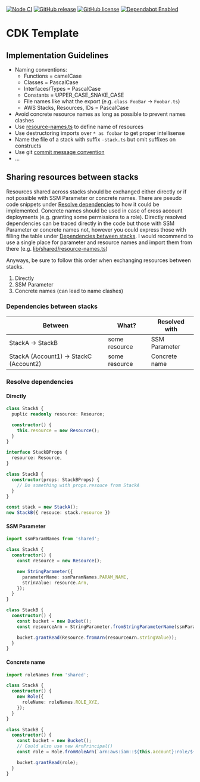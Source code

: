 [![Node CI](https://github.com/bmacher/cdk-template/workflows/CI/badge.svg)](https://github.com/bmacher/cdk-template/actions?query=workflow%3A%22CI%22)
[![GitHub release](https://img.shields.io/github/release/bmacher/cdk-template.svg)](https://GitHub.com/bmacher/cdk-template/releases/)
[![GitHub license](https://img.shields.io/github/license/bmacher/cdk-template.svg)](https://github.com/bmacher/cdk-template/blob/master/LICENSE)
[![Dependabot Enabled](https://api.dependabot.com/badges/status?host=github&repo=bmacher/cdk-template)](https://github.com/bmacher/cdk-template/network/updates)

# CDK Template

## Implementation Guidelines

  - Naming conventions:
    - Functions = camelCase
    - Classes = PascalCase
    - Interfaces/Types = PascalCase
    - Constants = UPPER_CASE_SNAKE_CASE
    - File names like what the export (e.g. `class FooBar` &rarr; `Foobar.ts`)
    - AWS Stacks, Resources, IDs = PascalCase
  - Avoid concrete resource names as long as possible to prevent names clashes
  - Use [resource-names.ts](lib/shared/resource-names.ts) to define name of resources
  - Use destructoring imports over `* as foobar` to get proper intellisense
  - Name the file of a stack with suffix `-stack.ts` but omit suffixes on constructs
  - Use git [commit message convention](https://github.com/digital-production-platform/isi-ui-infra/blob/master/.github/commit-convention.md)
  - ...

## Sharing resources between stacks

Resources shared across stacks should be exchanged either directly or if not possible with SSM Parameter or concrete names. There are pseudo code snippets under [Resolve dependencies](#resolve-dependencies) to how it could be implemented. Concrete names should be used in case of cross account deployments (e.g. granting some permissions to a role). Directly resolved dependencies can be traced directly in the code but those with SSM Parameter or concrete names not, however you could express those with filling the table under [Dependencies between stacks](#dependencies-between-stacks). I would recommend to use a single place for parameter and resource names and import them from there (e.g. [lib/shared/resource-names.ts](lib/shared/resource-names.ts))


Anyways, be sure to follow this order when exchanging resources between stacks.

  1. Directly
  2. SSM Parameter
  3. Concrete names (can lead to name clashes)

### Dependencies between stacks

Between | What? | Resolved with
--- | --- | ---
StackA &rarr; StackB | some resource | SSM Parameter
StackA (Account1) &rarr; StackC (Account2) | some resource | Concrete name

### Resolve dependencies

#### Directly

```ts
class StackA {
  puplic readonly resource: Resource;

  constructor() {
    this.resource = new Resource();
  }
}

interface StackBProps {
  resource: Resource,
}

class StackB {
  constructor(props: StackBProps) {
    // Do something with props.resouce from StackA
  }
}

const stack = new StackA();
new StackB({ resouce: stack.resource })
```

#### SSM Parameter

```ts
import ssmParamNames from 'shared';

class StackA {
  constructor() {
    const resource = new Resource();

    new StringParameter({
      parameterName: ssmParamNames.PARAM_NAME,
      strinValue: resource.Arn,
    });
  }
}

class StackB {
  constructor() {
    const bucket = new Bucket();
    const resourceArn = StringParameter.fromStringParameterName(ssmParamNames.PARAM_NAME);

    bucket.grantRead(Resource.fromArn(resourceArn.stringValue));
  }
}
```

#### Concrete name

```ts
import roleNames from 'shared';

class StackA {
  constructor() {
    new Role({
      roleName: roleNames.ROLE_XYZ,
    });
  }
}

class StackB {
  constructor() {
    const bucket = new Bucket();
    // Could also use new ArnPrincipal()
    const role = Role.fromRoleArn(`arn:aws:iam::${this.account}:role/${roleNames.ROLE_XYZ}`)

    bucket.grantRead(role);
  }
}
```
